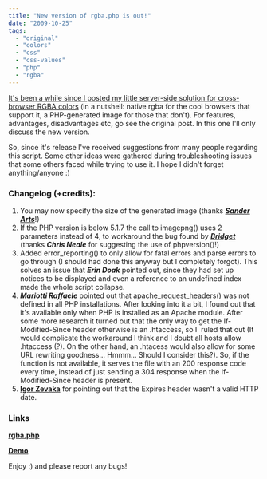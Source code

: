 ```yaml
---
title: "New version of rgba.php is out!"
date: "2009-10-25"
tags:
  - "original"
  - "colors"
  - "css"
  - "css-values"
  - "php"
  - "rgba"
---
```


[It's been a while since I posted my little server-side solution for cross-browser RGBA colors](http://lea.verou.me/2009/02/bulletproof-cross-browser-rgba-backgrounds/) (in a nutshell: native rgba for the cool browsers that support it, a PHP-generated image for those that don't). For features, advantages, disadvantages etc, go see the original post. In this one I'll only discuss the new version.

So, since it's release I've received suggestions from many people regarding this script. Some other ideas were gathered during troubleshooting issues that some others faced while trying to use it. I hope I didn't forget anything/anyone :)

### Changelog (+credits):

1. You may now specify the size of the generated image (thanks _**[Sander Arts](http://lea.verou.me/2009/02/bulletproof-cross-browser-rgba-backgrounds/#comment-122)**_!)
2. If the PHP version is below 5.1.7 the call to imagepng() uses 2 parameters instead of 4, to workaround the bug found by _**[Bridget](http://lea.verou.me/2009/02/bulletproof-cross-browser-rgba-backgrounds/#comment-103)**_ (thanks **_Chris Neale_** for suggesting the use of phpversion()!)
3. Added error\_reporting() to only allow for fatal errors and parse errors to go through (I should had done this anyway but I completely forgot). This solves an issue that **_Erin Doak_** pointed out, since they had set up notices to be displayed and even a reference to an undefined index made the whole script collapse.
4. _**Mariotti Raffaele**_ pointed out that apache\_request\_headers() was not defined in all PHP installations. After looking into it a bit, I found out that it's available only when PHP is installed as an Apache module. After some more research it turned out that the only way to get the If-Modified-Since header otherwise is an .htaccess, so I  ruled that out (It would complicate the workaround I think and I doubt all hosts allow .htaccess (?). On the other hand, an .htacess would also allow for some URL rewriting goodness... Hmmm... Should I consider this?). So, if the function is not available, it serves the file with an 200 response code every time, instead of just sending a 304 response when the If-Modified-Since header is present.
5. [**Igor Zevaka**](http://lea.verou.me/2009/10/new-version-of-rgba-php-is-out/#comment-893) for pointing out that the Expires header wasn't a valid HTTP date.

### Links

**[rgba.php](uploads/rgba.zip)**

**[Demo](http://lea.verou.me/wp-content/themes/leaverou/images/rgba.php?r=255&g=0&b=100&a=80)**

Enjoy :) and please report any bugs!
